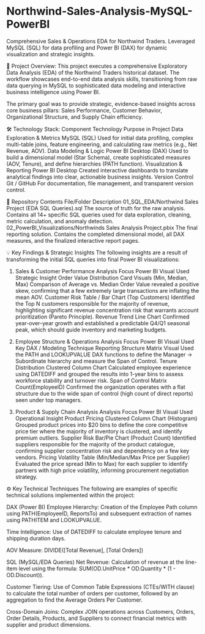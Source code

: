 # Northwind-Sales-Analysis-MySQL-PowerBI
Comprehensive Sales &amp; Operations EDA for Northwind Traders. Leveraged MySQL (SQL) for data profiling and Power BI (DAX) for dynamic visualization and strategic insights.

🎯 Project Overview:
This project executes a comprehensive Exploratory Data Analysis (EDA) of the Northwind Traders historical dataset. The workflow showcases end-to-end data analysis skills, transitioning from raw data querying in MySQL to sophisticated data modeling and interactive business intelligence using Power BI.

 The primary goal was to provide strategic, evidence-based insights across core business pillars: Sales Performance, Customer Behavior, Organizational Structure, and Supply Chain efficiency.

🛠️ Technology Stack:
Component	Technology	Purpose in Project
Data Exploration & Metrics	MySQL (SQL)	Used for initial data profiling, complex multi-table joins, feature engineering, and calculating raw metrics (e.g., Net Revenue, AOV).
Data Modeling & Logic	Power BI Desktop (DAX)	Used to build a dimensional model (Star Schema), create sophisticated measures (AOV, Tenure), and define hierarchies (PATH function).
Visualization & Reporting	Power BI Desktop	Created interactive dashboards to translate analytical findings into clear, actionable business insights.
Version Control	Git / GitHub	For documentation, file management, and transparent version control.

📁 Repository Contents
File/Folder	Description
01_SQL_EDA/Northwind Sales Project (EDA SQL Queries).sql	The source of truth for the raw analysis. Contains all 14+ specific SQL queries used for data exploration, cleaning, metric calculation, and anomaly detection.
02_PowerBI_Visualizations/Northwinds Sales Analysis Project.pbix	The final reporting solution. Contains the completed dimensional model, all DAX measures, and the finalized interactive report pages.

💡 Key Findings & Strategic Insights
The following insights are a result of transforming the initial SQL queries into final Power BI visualizations:

1. Sales & Customer Performance
Analysis Focus	Power BI Visual Used	Strategic Insight
Order Value Distribution	Card Visuals (Min, Median, Max)	Comparison of Average vs. Median Order Value revealed a positive skew, confirming that a few extremely large transactions are inflating the mean AOV.
Customer Risk	Table / Bar Chart (Top Customers)	Identified the Top N customers responsible for the majority of revenue, highlighting significant revenue concentration risk that warrants account prioritization (Pareto Principle).
Revenue Trend	Line Chart	Confirmed year-over-year growth and established a predictable Q4/Q1 seasonal peak, which should guide inventory and marketing budgets.

2. Employee Structure & Operations
Analysis Focus	Power BI Visual Used	Key DAX / Modeling Technique
Reporting Structure	Matrix Visual	Used the PATH and LOOKUPVALUE DAX functions to define the Manager → Subordinate hierarchy and measure the Span of Control.
Tenure Distribution	Clustered Column Chart	Calculated employee experience using DATEDIFF and grouped the results into 1-year bins to assess workforce stability and turnover risk.
Span of Control	Matrix Count(EmployeeID)	Confirmed the organization operates with a flat structure due to the wide span of control (high count of direct reports) seen under top managers.

3. Product & Supply Chain Analysis
Analysis Focus	Power BI Visual Used	Operational Insight
Product Pricing	Clustered Column Chart (Histogram)	Grouped product prices into $20 bins to define the core competitive price tier where the majority of inventory is clustered, and identify premium outliers.
Supplier Risk	Bar/Pie Chart (Product Count)	Identified suppliers responsible for the majority of the product catalogue, confirming supplier concentration risk and dependency on a few key vendors.
Pricing Volatility	Table (Min/Median/Max Price per Supplier)	Evaluated the price spread (Min to Max) for each supplier to identify partners with high price volatility, informing procurement negotiation strategy.

⚙️ Key Technical Techniques
The following are examples of specific technical solutions implemented within the project:

DAX (Power BI)
Employee Hierarchy: Creation of the Employee Path column using PATH(EmployeeID, ReportsTo) and subsequent extraction of names using PATHITEM and LOOKUPVALUE.

Time Intelligence: Use of DATEDIFF to calculate employee tenure and shipping duration days.

AOV Measure: DIVIDE([Total Revenue], [Total Orders])

SQL (MySQL/EDA Queries)
Net Revenue: Calculation of revenue at the line-item level using the formula: SUM(OD.UnitPrice * OD.Quantity * (1 - OD.Discount)).

Customer Tiering: Use of Common Table Expressions (CTEs/WITH clause) to calculate the total number of orders per customer, followed by an aggregation to find the Average Orders Per Customer.

Cross-Domain Joins: Complex JOIN operations across Customers, Orders, Order Details, Products, and Suppliers to connect financial metrics with supplier and product dimensions.
